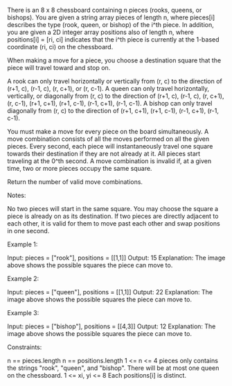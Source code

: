There is an 8 x 8 chessboard containing n pieces (rooks, queens, or bishops).
You are given a string array pieces of length n, where pieces[i] describes
the type (rook, queen, or bishop) of the i^th piece. In addition, you are
given a 2D integer array positions also of length n, where positions[i] =
[ri, ci] indicates that the i^th piece is currently at the 1-based coordinate
(ri, ci) on the chessboard.

When making a move for a piece, you choose a destination square that the
piece will travel toward and stop on.


A rook can only travel horizontally or vertically from (r, c) to the
direction of (r+1, c), (r-1, c), (r, c+1), or (r, c-1).
A queen can only travel horizontally, vertically, or diagonally from (r, c)
to the direction of (r+1, c), (r-1, c), (r, c+1), (r, c-1), (r+1, c+1), (r+1,
c-1), (r-1, c+1), (r-1, c-1).
A bishop can only travel diagonally from (r, c) to the direction of (r+1,
c+1), (r+1, c-1), (r-1, c+1), (r-1, c-1).


You must make a move for every piece on the board simultaneously. A move
combination consists of all the moves performed on all the given pieces.
Every second, each piece will instantaneously travel one square towards their
destination if they are not already at it. All pieces start traveling at the
0^th second. A move combination is invalid if, at a given time, two or more
pieces occupy the same square.

Return the number of valid move combinations​​​​​.

Notes:


No two pieces will start in the same square.
You may choose the square a piece is already on as its destination.
If two pieces are directly adjacent to each other, it is valid for them to
move past each other and swap positions in one second.



Example 1:


Input: pieces = ["rook"], positions = [[1,1]]
Output: 15
Explanation: The image above shows the possible squares the piece can move
to.


Example 2:


Input: pieces = ["queen"], positions = [[1,1]]
Output: 22
Explanation: The image above shows the possible squares the piece can move
to.


Example 3:


Input: pieces = ["bishop"], positions = [[4,3]]
Output: 12
Explanation: The image above shows the possible squares the piece can move
to.



Constraints:


n == pieces.length 
n == positions.length
1 <= n <= 4
pieces only contains the strings "rook", "queen", and "bishop".
There will be at most one queen on the chessboard.
1 <= xi, yi <= 8
Each positions[i] is distinct.




